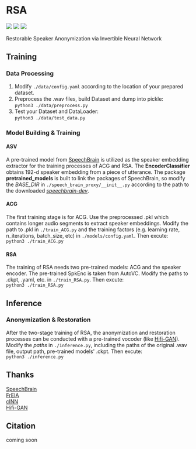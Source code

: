 # RSA
[![](https://img.shields.io/badge/LICENSE-Apache_2.0-yellow?style=flat)](https://github.com/PecholaL/RSA/blob/main/LICENSE) 
[![](https://img.shields.io/badge/AI-speech-pink?style=flat)](https://github.com/PecholaL/RSA) 
[![](https://img.shields.io/badge/Pechola_L-blue?style=flat)](https://github.com/PecholaL)  

Restorable Speaker Anonymization via Invertible Neural Network

## Training
### Data Processing
1. Modify `./data/config.yaml` according to the location of your prepared dataset.
2. Preprocess the .wav files, build Dataset and dump into pickle:  
    `python3 ./data/preprocess.py`
3. Test your Dataset and DataLoader:  
    `python3 ./data/test_data.py`

### Model Building & Training
#### ASV
A pre-trained model from [SpeechBrain](https://huggingface.co/speechbrain/spkrec-ecapa-voxceleb) is utilized as the speaker embedding extractor for the training processes of ACG and RSA. The **EncoderClassifier** obtains 192-d speaker embedding from a piece of utterance. The package **pretrained_models** is built to link the packages of SpeechBrain, so modify the *BASE_DIR* in `./speech_brain_proxy/__init__.py` according to the path to the downloaded [*speechbrain-dev*](https://github.com/speechbrain/speechbrain).

#### ACG
The first training stage is for ACG. Use the preprocessed .pkl which contains longer audio segments to extract speaker embeddings. Modify the path to .pkl in `./train_ACG.py` and the training factors (e.g. learning rate, n_iterations, batch_size, etc) in `./models/config.yaml`. Then excute:  
`python3 ./train_ACG.py`

#### RSA
The training of RSA needs two pre-trained models: ACG and the speaker encoder. The pre-trained SpkEnc is taken from AutoVC. Modify the paths to .ckpt, .yaml, etc. in `./train_RSA.py`. Then excute:  
`python3 ./train_RSA.py`


## Inference
### Anonymization & Restoration
After the two-stage training of RSA, the anonymization and restoration processes can be conducted with a pre-trained vocoder (like [Hifi-GAN](https://github.com/jik876/hifi-gan)). Modify the *paths* in `./inference.py`, including the paths of the original .wav file, output path, pre-trained models' .ckpt. Then excute:  
`python3 ./inference.py`

## Thanks
[SpeechBrain](https://github.com/speechbrain/speechbrain)  
[FrEIA](https://github.com/vislearn/FrEIA)  
[cINN](https://github.com/vislearn/conditional_INNs)  
[Hifi-GAN](https://github.com/jik876/hifi-gan)  


## Citation
coming soon
